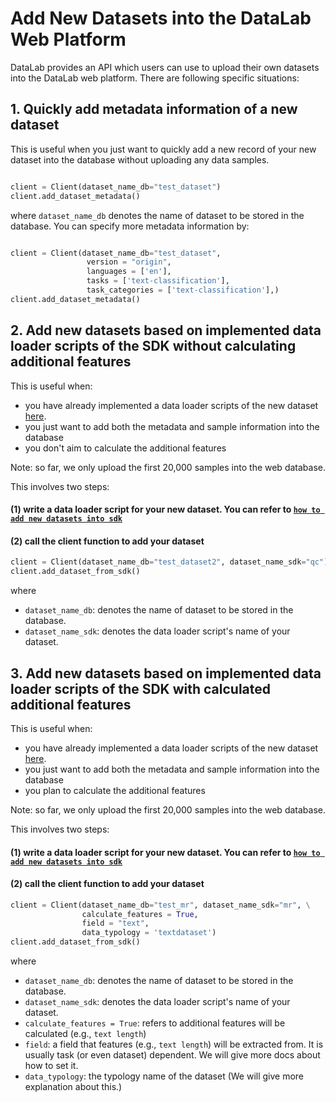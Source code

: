 # Add New Datasets into the DataLab Web Platform

DataLab provides an API which users can use to upload their own datasets into the DataLab web platform.
There are following specific situations:


## 1. Quickly add metadata information of a new dataset
This is useful when you just want to quickly add a new record of your new dataset into the database without uploading any 
data samples.

```python

client = Client(dataset_name_db="test_dataset")
client.add_dataset_metadata()
```
where `dataset_name_db` denotes the name of dataset to be stored in the database.
You can specify more metadata information by:

```python

client = Client(dataset_name_db="test_dataset",
                 version = "origin",
                 languages = ['en'],
                 tasks = ['text-classification'],
                 task_categories = ['text-classification'],)
client.add_dataset_metadata()
```


## 2. Add new datasets based on implemented data loader scripts of the SDK without calculating additional features
This is useful when:
* you have already implemented a data loader scripts of the new dataset [here](https://github.com/ExpressAI/DataLab/tree/main/datasets).
* you just want to add both the metadata and sample information into the database
* you don't aim to calculate the additional features


Note: so far, we only upload the first 20,000 samples into the web database.

This involves two steps:

#### (1) write a data loader script for your new dataset. You can refer to [`how to add new datasets into sdk`](https://github.com/ExpressAI/DataLab/blob/main/docs/add_new_datasets.md)

#### (2) call the client function to add your dataset

```python
client = Client(dataset_name_db="test_dataset2", dataset_name_sdk="qc")
client.add_dataset_from_sdk()
```
where
* `dataset_name_db`: denotes the name of dataset to be stored in the database.
* `dataset_name_sdk`: denotes the data loader script's name of your dataset.




## 3. Add new datasets based on implemented data loader scripts of the SDK with calculated additional features
This is useful when:
* you have already implemented a data loader scripts of the new dataset [here](https://github.com/ExpressAI/DataLab/tree/main/datasets).
* you just want to add both the metadata and sample information into the database
* you plan to calculate the additional features

Note: so far, we only upload the first 20,000 samples into the web database.



This involves two steps:

#### (1) write a data loader script for your new dataset. You can refer to [`how to add new datasets into sdk`](https://github.com/ExpressAI/DataLab/blob/main/docs/add_new_datasets.md)

#### (2) call the client function to add your dataset

```python
client = Client(dataset_name_db="test_mr", dataset_name_sdk="mr", \
                calculate_features = True, 
                field = "text",
                data_typology = 'textdataset')
client.add_dataset_from_sdk()
```
where
* `dataset_name_db`: denotes the name of dataset to be stored in the database.
* `dataset_name_sdk`: denotes the data loader script's name of your dataset.
* `calculate_features = True`: refers to additional features will be calculated (e.g., `text length`)
* `field`: a field that features (e.g., `text length`) will be extracted from. It is usually task (or even dataset) dependent. We will give more docs about how to set it.
* `data_typology`: the typology name of the dataset (We will give more explanation about this.)
